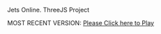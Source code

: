 Jets Online. ThreeJS Project

MOST RECENT VERSION: [Please Click here to Play](https://rawcdn.githack.com/alperenbutun/free-time-project/4820afc/index.html)
